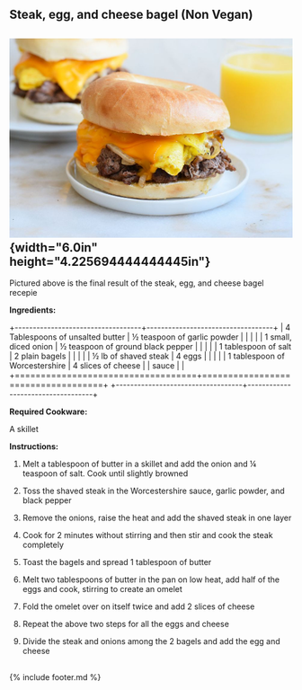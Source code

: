 ## Steak, egg, and cheese bagel (Non Vegan)

## ![A cheeseburger on a plate Description automatically generated](images/media/image3.jpg){width="6.0in" height="4.225694444444445in"}

Pictured above is the final result of the steak, egg, and cheese bagel
recepie

**Ingredients:**

+-----------------------------------+-----------------------------------+
| 4 Tablespoons of unsalted butter  | ½ teaspoon of garlic powder       |
|                                   |                                   |
| 1 small, diced onion              | ½ teaspoon of ground black pepper |
|                                   |                                   |
| 1 tablespoon of salt              | 2 plain bagels                    |
|                                   |                                   |
| ½ lb of shaved steak              | 4 eggs                            |
|                                   |                                   |
| 1 tablespoon of Worcestershire    | 4 slices of cheese                |
| sauce                             |                                   |
+===================================+===================================+
+-----------------------------------+-----------------------------------+

**Required Cookware:**

A skillet

**Instructions:**

1.  Melt a tablespoon of butter in a skillet and add the onion and ¼
    teaspoon of salt. Cook until slightly browned

2.  Toss the shaved steak in the Worcestershire sauce, garlic powder,
    and black pepper

3.  Remove the onions, raise the heat and add the shaved steak in one
    layer

4.  Cook for 2 minutes without stirring and then stir and cook the steak
    completely

5.  Toast the bagels and spread 1 tablespoon of butter

6.  Melt two tablespoons of butter in the pan on low heat, add half of
    the eggs and cook, stirring to create an omelet

7.  Fold the omelet over on itself twice and add 2 slices of cheese

8.  Repeat the above two steps for all the eggs and cheese

9.  Divide the steak and onions among the 2 bagels and add the egg and
    cheese

## 

{% include footer.md %}
